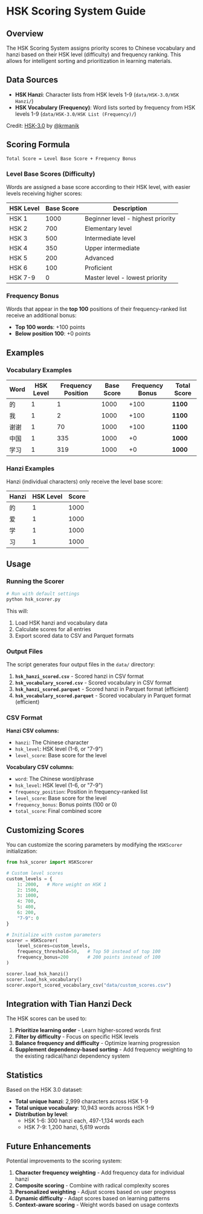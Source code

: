 # HSK Scoring System Guide

## Overview

The HSK Scoring System assigns priority scores to Chinese vocabulary and hanzi based on their HSK level (difficulty) and frequency ranking. This allows for intelligent sorting and prioritization in learning materials.

## Data Sources

- **HSK Hanzi**: Character lists from HSK levels 1-9 (`data/HSK-3.0/HSK Hanzi/`)
- **HSK Vocabulary (Frequency)**: Word lists sorted by frequency from HSK levels 1-9 (`data/HSK-3.0/HSK List (Frequency)/`)

Credit: [HSK-3.0](https://github.com/krmanik/HSK-3.0) by [@krmanik](https://github.com/krmanik)

## Scoring Formula

```
Total Score = Level Base Score + Frequency Bonus
```

### Level Base Scores (Difficulty)

Words are assigned a base score according to their HSK level, with easier levels receiving higher scores:

| HSK Level | Base Score | Description |
|-----------|------------|-------------|
| HSK 1     | 1000       | Beginner level - highest priority |
| HSK 2     | 700        | Elementary level |
| HSK 3     | 500        | Intermediate level |
| HSK 4     | 350        | Upper intermediate |
| HSK 5     | 200        | Advanced |
| HSK 6     | 100        | Proficient |
| HSK 7-9   | 0          | Master level - lowest priority |

### Frequency Bonus

Words that appear in the **top 100** positions of their frequency-ranked list receive an additional bonus:

- **Top 100 words**: +100 points
- **Below position 100**: +0 points

## Examples

### Vocabulary Examples

| Word | HSK Level | Frequency Position | Base Score | Frequency Bonus | Total Score |
|------|-----------|-------------------|------------|-----------------|-------------|
| 的   | 1         | 1                 | 1000       | +100            | **1100**    |
| 我   | 1         | 2                 | 1000       | +100            | **1100**    |
| 谢谢 | 1         | 70                | 1000       | +100            | **1100**    |
| 中国 | 1         | 335               | 1000       | +0              | **1000**    |
| 学习 | 1         | 319               | 1000       | +0              | **1000**    |

### Hanzi Examples

Hanzi (individual characters) only receive the level base score:

| Hanzi | HSK Level | Score |
|-------|-----------|-------|
| 的    | 1         | 1000  |
| 爱    | 1         | 1000  |
| 学    | 1         | 1000  |
| 习    | 1         | 1000  |

## Usage

### Running the Scorer

```bash
# Run with default settings
python hsk_scorer.py
```

This will:
1. Load HSK hanzi and vocabulary data
2. Calculate scores for all entries
3. Export scored data to CSV and Parquet formats

### Output Files

The script generates four output files in the `data/` directory:

1. **`hsk_hanzi_scored.csv`** - Scored hanzi in CSV format
2. **`hsk_vocabulary_scored.csv`** - Scored vocabulary in CSV format
3. **`hsk_hanzi_scored.parquet`** - Scored hanzi in Parquet format (efficient)
4. **`hsk_vocabulary_scored.parquet`** - Scored vocabulary in Parquet format (efficient)

### CSV Format

**Hanzi CSV columns:**
- `hanzi`: The Chinese character
- `hsk_level`: HSK level (1-6, or "7-9")
- `level_score`: Base score for the level

**Vocabulary CSV columns:**
- `word`: The Chinese word/phrase
- `hsk_level`: HSK level (1-6, or "7-9")
- `frequency_position`: Position in frequency-ranked list
- `level_score`: Base score for the level
- `frequency_bonus`: Bonus points (100 or 0)
- `total_score`: Final combined score

## Customizing Scores

You can customize the scoring parameters by modifying the `HSKScorer` initialization:

```python
from hsk_scorer import HSKScorer

# Custom level scores
custom_levels = {
    1: 2000,   # More weight on HSK 1
    2: 1500,
    3: 1000,
    4: 700,
    5: 400,
    6: 200,
    "7-9": 0
}

# Initialize with custom parameters
scorer = HSKScorer(
    level_scores=custom_levels,
    frequency_threshold=50,   # Top 50 instead of top 100
    frequency_bonus=200       # 200 points instead of 100
)

scorer.load_hsk_hanzi()
scorer.load_hsk_vocabulary()
scorer.export_scored_vocabulary_csv("data/custom_scores.csv")
```

## Integration with Tian Hanzi Deck

The HSK scores can be used to:

1. **Prioritize learning order** - Learn higher-scored words first
2. **Filter by difficulty** - Focus on specific HSK levels
3. **Balance frequency and difficulty** - Optimize learning progression
4. **Supplement dependency-based sorting** - Add frequency weighting to the existing radical/hanzi dependency system

## Statistics

Based on the HSK 3.0 dataset:

- **Total unique hanzi**: 2,999 characters across HSK 1-9
- **Total unique vocabulary**: 10,943 words across HSK 1-9
- **Distribution by level**:
  - HSK 1-6: 300 hanzi each, 497-1,134 words each
  - HSK 7-9: 1,200 hanzi, 5,619 words

## Future Enhancements

Potential improvements to the scoring system:

1. **Character frequency weighting** - Add frequency data for individual hanzi
2. **Composite scoring** - Combine with radical complexity scores
3. **Personalized weighting** - Adjust scores based on user progress
4. **Dynamic difficulty** - Adapt scores based on learning patterns
5. **Context-aware scoring** - Weight words based on usage contexts
